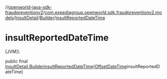 //[openworld-java-sdk-fraudpreventionv2](../../../../index.md)/[com.expediagroup.openworld.sdk.fraudpreventionv2.models](../../index.md)/[InsultDetail](../index.md)/[Builder](index.md)/[insultReportedDateTime](insult-reported-date-time.md)

# insultReportedDateTime

[JVM]\

public final [InsultDetail.Builder](index.md)[insultReportedDateTime](insult-reported-date-time.md)([OffsetDateTime](https://docs.oracle.com/javase/8/docs/api/java/time/OffsetDateTime.html)insultReportedDateTime)
